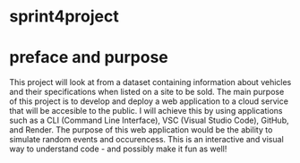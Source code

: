 # sprint4project

# preface and purpose
This project will look at from a dataset containing information about vehicles and their specifications when listed on a site to be sold. The main purpose of this project is to develop and deploy a web application to a cloud service that will be accesible to the public. I will achieve this by using applications such as a CLI (Command Line Interface), VSC (Visual Studio Code), GitHub, and Render. The purpose of this web application would be the ability to simulate random events and occurencess. This is an interactive and visual way to understand code - and possibly make it fun as well! 

